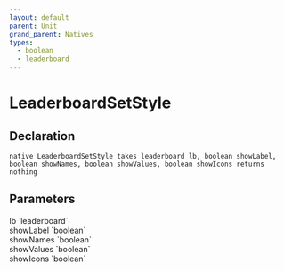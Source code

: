 ```yaml
---
layout: default
parent: Unit
grand_parent: Natives
types:
  - boolean
  - leaderboard
---
```


# LeaderboardSetStyle

## Declaration

```
native LeaderboardSetStyle takes leaderboard lb, boolean showLabel, boolean showNames, boolean showValues, boolean showIcons returns nothing
```

## Parameters
<dl>
  <dt>lb `leaderboard`</dt>
  <dd></dd>

  <dt>showLabel `boolean`</dt>
  <dd></dd>

  <dt>showNames `boolean`</dt>
  <dd></dd>

  <dt>showValues `boolean`</dt>
  <dd></dd>

  <dt>showIcons `boolean`</dt>
  <dd></dd>
</dl>